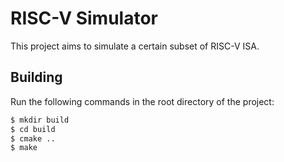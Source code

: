 # RISC-V Simulator

This project aims to simulate a certain subset of RISC-V ISA.

## Building

Run the following commands in the root directory of the project:

```bash
$ mkdir build
$ cd build
$ cmake ..
$ make
```
